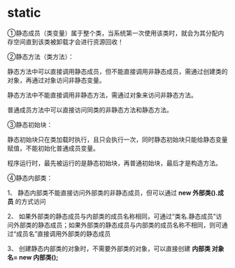 # static

①静态成员（类变量）属于整个类，当系统第一次使用该类时，就会为其分配内存空间直到该类被卸载才会进行资源回收！

②静态方法（类方法）：

静态方法中可以直接调用静态成员，但不能直接调用非静态成员，需通过创建类的对象，再通过对象访问非静态变量。

静态方法中不能直接调用非静态方法，需通过对象来访问非静态方法。

普通成员方法中可以直接访问同类的非静态方法和静态方法。

③静态初始块：

静态初始块只在类加载时执行，且只会执行一次，同时静态初始块只能给静态变量赋值，不能初始化普通成员变量。

程序运行时，最先被运行的是静态初始块，再普通初始块，最后才是构造方法。

④静态内部类：

1、 静态内部类不能直接访问外部类的非静态成员，但可以通过 **new 外部类().成员** 的方式访问 

2、 如果外部类的静态成员与内部类的成员名称相同，可通过“类名.静态成员”访问外部类的静态成员；如果外部类的静态成员与内部类的成员名称不相同，则可通过“成员名”直接调用外部类的静态成员

3、 创建静态内部类的对象时，不需要外部类的对象，可以直接创建 **内部类 对象名= new 内部类();**